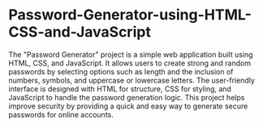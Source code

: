 # Password-Generator-using-HTML-CSS-and-JavaScript
The "Password Generator" project is a simple web application built using HTML, CSS, and JavaScript. It allows users to create strong and random passwords by selecting options such as length and the inclusion of numbers, symbols, and uppercase or lowercase letters. The user-friendly interface is designed with HTML for structure, CSS for styling, and JavaScript to handle the password generation logic. This project helps improve security by providing a quick and easy way to generate secure passwords for online accounts.
